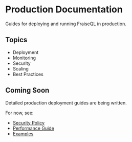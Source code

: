 # Production Documentation

Guides for deploying and running FraiseQL in production.

## Topics

- Deployment
- Monitoring
- Security
- Scaling
- Best Practices

## Coming Soon

Detailed production deployment guides are being written.

For now, see:
- [Security Policy](../../SECURITY.md)
- [Performance Guide](../performance/PERFORMANCE_GUIDE.md)
- [Examples](../../examples/)
